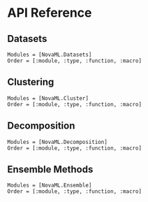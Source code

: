 # API Reference

## Datasets

```@autodocs
Modules = [NovaML.Datasets]
Order = [:module, :type, :function, :macro]
```

## Clustering
```@autodocs
Modules = [NovaML.Cluster]
Order = [:module, :type, :function, :macro]
```

## Decomposition
```@autodocs
Modules = [NovaML.Decomposition]
Order = [:module, :type, :function, :macro]
```

## Ensemble Methods
```@autodocs
Modules = [NovaML.Ensemble]
Order = [:module, :type, :function, :macro]
```